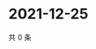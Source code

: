 # 2021-12-25

共 0 条

<!-- BEGIN WEIBO -->
<!-- 最后更新时间 Sat Dec 25 2021 06:11:49 GMT+0800 (China Standard Time) -->

<!-- END WEIBO -->

